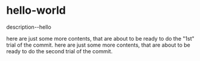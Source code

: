 # hello-world
description--hello

here are just some more contents, that are about to be ready to do the "1st" trial of the commit. 
here are just some more contents, that are about to be ready to do the second trial of the commit. 
